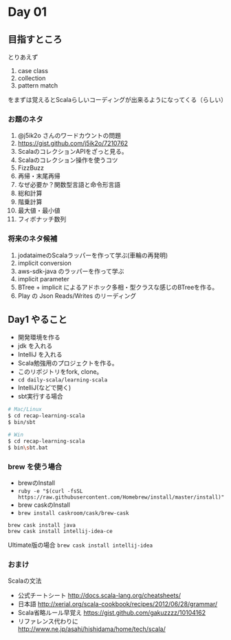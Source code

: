 # Day 01

## 目指すところ

とりあえず

1. case class
2. collection
3. pattern match

をまずは覚えるとScalaらしいコーディングが出来るようになってくる（らしい）

### お題のネタ

1. @j5ik2o さんのワードカウントの問題
 1. https://gist.github.com/j5ik2o/7210762
 1. ScalaのコレクションAPIをざっと見る。
 1. Scalaのコレクション操作を使うコツ
 1. FizzBuzz
1. 再帰・末尾再帰
 1. なぜ必要か？関数型言語と命令形言語
 1. 総和計算
 1. 階乗計算
 1. 最大値・最小値
 1. フィボナッチ数列

### 将来のネタ候補

1. jodataimeのScalaラッパーを作って学ぶ(車輪の再発明)
 1. implicit conversion
1. aws-sdk-java のラッパーを作って学ぶ
 1. implicit parameter
1. BTree + implicit によるアドホック多相・型クラスな感じのBTreeを作る。
1. Play の Json Reads/Writes のリーディング

## Day1 やること

- 開発環境を作る
 - jdk を入れる
 - IntelliJ を入れる
- Scala勉強用のプロジェクトを作る。
 - このリポジトリをfork, clone。
 - `cd daily-scala/learning-scala`
- IntelliJ(などで開く)
 - sbt実行する場合
```bash
# Mac/Linux
$ cd recap-learning-scala
$ bin/sbt

# Win
$ cd recap-learning-scala
$ bin\sbt.bat
``` 

 
### brew を使う場合

- brewのInstall
 - `ruby -e "$(curl -fsSL https://raw.githubusercontent.com/Homebrew/install/master/install)"` 
- brew caskのInstall
 - `brew install caskroom/cask/brew-cask`

```
brew cask install java
brew cask install intellij-idea-ce
```

Ultimate版の場合
`brew cask install intellij-idea`

### おまけ

Scalaの文法
- 公式チートシート http://docs.scala-lang.org/cheatsheets/
- 日本語 http://xerial.org/scala-cookbook/recipes/2012/06/28/grammar/
- Scala省略ルール早覚え https://gist.github.com/gakuzzzz/10104162
- リファレンス代わりに http://www.ne.jp/asahi/hishidama/home/tech/scala/
